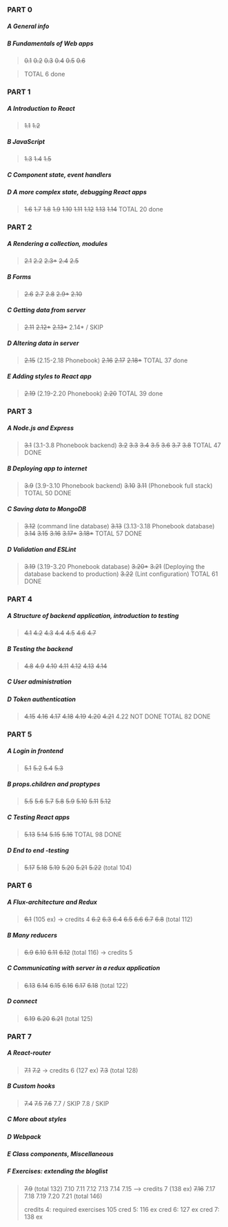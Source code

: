 ### PART 0
##### A General info
##### B Fundamentals of Web apps
>~~0.1~~
>~~0.2~~
>~~0.3~~
>~~0.4~~
>~~0.5~~
>~~0.6~~ 

>TOTAL 6 done 

### PART 1
##### A Introduction to React
>~~1.1~~
>~~1.2~~ 
##### B JavaScript
>~~1.3~~
>~~1.4~~
>~~1.5~~ 
##### C Component state, event handlers
##### D A more complex state, debugging React apps
>~~1.6~~
>~~1.7~~
>~~1.8~~
>~~1.9~~
>~~1.10~~
>~~1.11~~
>~~1.12~~
>~~1.13~~
>~~1.14~~ 
>TOTAL 20 done
### PART 2
##### A Rendering a collection, modules
>~~2.1~~
>~~2.2~~
>~~2.3*~~
>~~2.4~~
>~~2.5~~
##### B Forms
>~~2.6~~
>~~2.7~~
>~~2.8~~
>~~2.9*~~
>~~2.10~~
##### C Getting data from server
>~~2.11~~
>~~2.12*~~
>~~2.13*~~
>2.14* / SKIP
##### D Altering data in server
>~~2.15~~ (2.15-2.18 Phonebook)
>~~2.16~~
>~~2.17~~
>~~2.18*~~
>TOTAL 37 done
##### E Adding styles to React app
>~~2.19~~ (2.19-2.20 Phonebook)
>~~2.20~~
>TOTAL 39 done
### PART 3 
##### A Node.js and Express
>~~3.1~~ (3.1-3.8 Phonebook backend)
>~~3.2~~
>~~3.3~~
>~~3.4~~
>~~3.5~~
>~~3.6~~
>~~3.7~~
>~~3.8~~
TOTAL 47 DONE
##### B Deploying app to internet
>~~3.9~~ (3.9-3.10 Phonebook backend) 
>~~3.10~~
>~~3.11~~ (Phonebook full stack)
TOTAL 50 DONE
##### C Saving data to MongoDB
>~~3.12~~ (command line database)
>~~3.13~~ (3.13-3.18 Phonebook database)
>~~3.14~~
>~~3.15~~
>~~3.16~~
>~~3.17*~~
>~~3.18*~~
TOTAL 57 DONE
##### D Validation and ESLint
>~~3.19~~ (3.19-3.20 Phonebook database)
>~~3.20*~~
>~~3.21~~ (Deploying the database backend to production)
>~~3.22~~ (Lint configuration)
TOTAL 61 DONE
### PART 4
##### A Structure of backend application, introduction to testing
>~~4.1~~
>~~4.2~~
>~~4.3~~
>~~4.4~~
>~~4.5~~
>~~4.6~~
>~~4.7~~
##### B Testing the backend
>~~4.8~~
>~~4.9~~
>~~4.10~~
>~~4.11~~
>~~4.12~~
>~~4.13~~
>~~4.14~~
##### C User administration
##### D Token authentication
>~~4.15~~
>~~4.16~~
>~~4.17~~
>~~4.18~~
>~~4.19~~
>~~4.20~~
>~~4.21~~
>4.22 NOT DONE 
>TOTAL 82 DONE 
### PART 5 
##### A Login in frontend
>~~5.1~~
>~~5.2~~
>~~5.4~~
>~~5.3~~
##### B props.children and proptypes
>~~5.5~~
>~~5.6~~
>~~5.7~~
>~~5.8~~
>~~5.9~~
>~~5.10~~
>~~5.11~~
>~~5.12~~
##### C Testing React apps
>~~5.13~~
>~~5.14~~ 
>~~5.15~~
>~~5.16~~ TOTAL 98 DONE
##### D End to end -testing
>~~5.17~~
>~~5.18~~
>~~5.19~~
>~~5.20~~
>~~5.21~~
>~~5.22~~ (total 104)

### PART 6 
##### A Flux-architecture and Redux
>~~6.1~~ (105 ex) -> credits 4
>~~6.2~~
>~~6.3~~
>~~6.4~~
>~~6.5~~
>~~6.6~~
>~~6.7~~
>~~6.8~~ (total 112)
##### B Many reducers
>~~6.9~~
>~~6.10~~
>~~6.11~~
>~~6.12~~ (total 116) -> credits 5
##### C Communicating with server in a redux application 
>~~6.13~~
>~~6.14~~
>~~6.15~~
>~~6.16~~
>~~6.17~~
>~~6.18~~ (total 122)
##### D connect
>~~6.19~~
>~~6.20~~
>~~6.21~~ (total 125)

### PART 7
##### A React-router
>~~7.1~~
>~~7.2~~ -> credits 6 (127 ex)
>~~7.3~~ (total 128)
##### B Custom hooks
>~~7.4~~
>~~7.5~~ 
>~~7.6~~ 
>7.7 / SKIP 
>7.8 / SKIP 
##### C More about styles
##### D Webpack
##### E Class components, Miscellaneous
##### F Exercises: extending the bloglist
>~~7.9~~ (total 132)
>7.10
>7.11
>7.12
>7.13 
>7.14
>7.15 --> credits 7 (138 ex)
>~~7.16~~
>7.17
>7.18
>7.19
>7.20
>7.21 (total 146)
>
>credits 4: required exercises 105
>cred 5: 116 ex
>cred 6: 127 ex
>cred 7: 138 ex